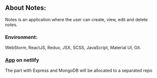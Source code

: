 ## About Notes:
Notes is an application where the user can create, view, edit and delete notes.
### Environment:
WebStorm, ReactJS, Redux, JSX, SCSS, JavaScript, Material UI, Git.

### [App](https://fluffy-alfajores-71ec77.netlify.app/notes-list) on netlify
  The part with Express and MongoDB will be  allocated to a separated repo

